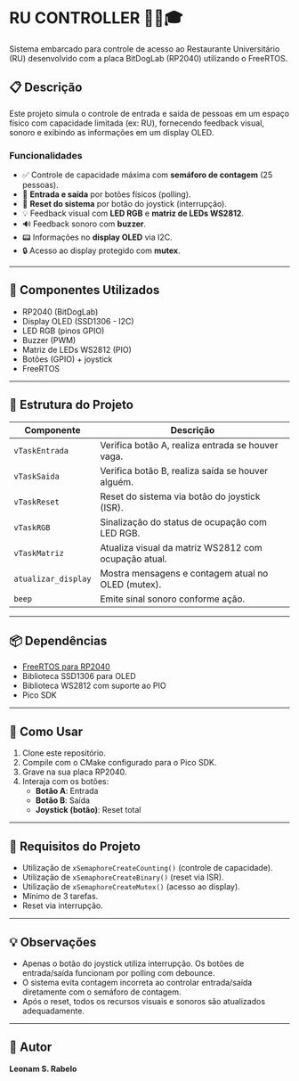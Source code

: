 # RU CONTROLLER 🧑‍🍳🎓

Sistema embarcado para controle de acesso ao Restaurante Universitário (RU) desenvolvido com a placa BitDogLab (RP2040) utilizando o FreeRTOS.

## 📋 Descrição

Este projeto simula o controle de entrada e saída de pessoas em um espaço físico com capacidade limitada (ex: RU), fornecendo feedback visual, sonoro e exibindo as informações em um display OLED.

### Funcionalidades

- ✅ Controle de capacidade máxima com **semáforo de contagem** (25 pessoas).
- 🔁 **Entrada e saída** por botões físicos (polling).
- 🔄 **Reset do sistema** por botão do joystick (interrupção).
- 💡 Feedback visual com **LED RGB** e **matriz de LEDs WS2812**.
- 🔊 Feedback sonoro com **buzzer**.
- 📟 Informações no **display OLED** via I2C.
- 🔒 Acesso ao display protegido com **mutex**.

---

## 🔧 Componentes Utilizados

- RP2040 (BitDogLab)
- Display OLED (SSD1306 - I2C)
- LED RGB (pinos GPIO)
- Buzzer (PWM)
- Matriz de LEDs WS2812 (PIO)
- Botões (GPIO) + joystick
- FreeRTOS

---

## 📐 Estrutura do Projeto

| Componente         | Descrição                                               |
|--------------------|----------------------------------------------------------|
| `vTaskEntrada`     | Verifica botão A, realiza entrada se houver vaga.       |
| `vTaskSaida`       | Verifica botão B, realiza saída se houver alguém.       |
| `vTaskReset`       | Reset do sistema via botão do joystick (ISR).           |
| `vTaskRGB`         | Sinalização do status de ocupação com LED RGB.          |
| `vTaskMatriz`      | Atualiza visual da matriz WS2812 com ocupação atual.    |
| `atualizar_display`| Mostra mensagens e contagem atual no OLED (mutex).      |
| `beep`             | Emite sinal sonoro conforme ação.                       |

---

## 📦 Dependências

- [FreeRTOS para RP2040](https://github.com/FreeRTOS/FreeRTOS)
- Biblioteca SSD1306 para OLED
- Biblioteca WS2812 com suporte ao PIO
- Pico SDK

---

## 🚀 Como Usar

1. Clone este repositório.
2. Compile com o CMake configurado para o Pico SDK.
3. Grave na sua placa RP2040.
4. Interaja com os botões:
   - **Botão A**: Entrada
   - **Botão B**: Saída
   - **Joystick (botão)**: Reset total

---

## 🎯 Requisitos do Projeto

-  Utilização de `xSemaphoreCreateCounting()` (controle de capacidade).
-  Utilização de `xSemaphoreCreateBinary()` (reset via ISR).
-  Utilização de `xSemaphoreCreateMutex()` (acesso ao display).
-  Mínimo de 3 tarefas.
-  Reset via interrupção.

---

## 💡 Observações

- Apenas o botão do joystick utiliza interrupção. Os botões de entrada/saída funcionam por polling com debounce.
- O sistema evita contagem incorreta ao controlar entrada/saída diretamente com o semáforo de contagem.
- Após o reset, todos os recursos visuais e sonoros são atualizados adequadamente.

---

## 📄 Autor

**Leonam S. Rabelo**
